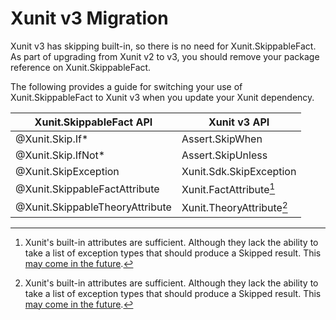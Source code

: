 # Xunit v3 Migration

Xunit v3 has skipping built-in, so there is no need for Xunit.SkippableFact.
As part of upgrading from Xunit v2 to v3, you should remove your package reference on Xunit.SkippableFact.

The following provides a guide for switching your use of Xunit.SkippableFact to Xunit v3 when you update your Xunit dependency.

Xunit.SkippableFact API | Xunit v3 API
--|--
@Xunit.Skip.If* | Assert.SkipWhen
@Xunit.Skip.IfNot* | Assert.SkipUnless
@Xunit.SkipException | Xunit.Sdk.SkipException
@Xunit.SkippableFactAttribute | Xunit.FactAttribute[^1]
@Xunit.SkippableTheoryAttribute | Xunit.TheoryAttribute[^1]

[^1]: Xunit's built-in attributes are sufficient. Although they lack the ability to take a list of exception types that should produce a Skipped result. This [may come in the future](https://github.com/xunit/xunit/issues/3101).
